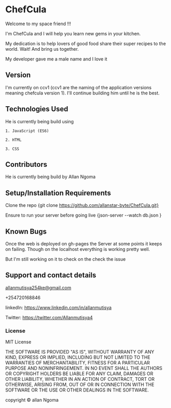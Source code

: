 # ChefCula

Welcome to my space friend !!!

I'm ChefCula and I will help you learn new gems in your kitchen.

My dedication is to help lovers of good food share their super recipes to the world. Wait! And bring us together. 

My developer gave me a male name and I love it 

## Version
I'm currently on ccv1 (ccv1 are the naming of the application versions meaning chefcula version 1). I'll continue building him until he is the best.

## Technologies Used

He is currently being build using

    1. JavaScript (ES6)
    
    2. HTML

    3. CSS

## Contributors

He is currently being build by Allan Ngoma

## Setup/Installation Requirements

Clone the repo {git clone https://github.com/allanstar-byte/ChefCula.git}

Ensure to run your server before going live  {json-server --watch db.json }

## Known Bugs

Once the web is deployed on gh-pages the Server at some points it keeps on failing. Though on the localhost everything is working pretty well. 

But I'm still working on it to check on the check the issue

## Support and contact details

allanmutisya254ke@gmail.com

+254720168846

linkedIn: https://www.linkedin.com/in/allanmutisya

Twitter: https://twitter.com/Allanmutisya4


### License
MIT License

THE SOFTWARE IS PROVIDED "AS IS", WITHOUT WARRANTY OF ANY KIND, EXPRESS OR IMPLIED, INCLUDING BUT NOT LIMITED TO THE WARRANTIES OF MERCHANTABILITY, FITNESS FOR A PARTICULAR PURPOSE AND NONINFRINGEMENT. IN NO EVENT SHALL THE AUTHORS OR COPYRIGHT HOLDERS BE LIABLE FOR ANY CLAIM, DAMAGES OR OTHER LIABILITY, WHETHER IN AN ACTION OF CONTRACT, TORT OR OTHERWISE, ARISING FROM, OUT OF OR IN CONNECTION WITH THE SOFTWARE OR THE USE OR OTHER DEALINGS IN THE SOFTWARE.


copyright &copy; allan Ngoma
